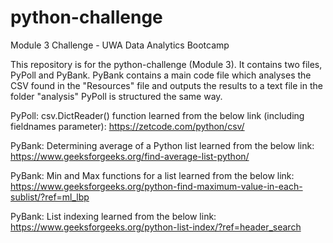 # python-challenge
Module 3 Challenge - UWA Data Analytics Bootcamp

This repository is for the python-challenge (Module 3).
It contains two files, PyPoll and PyBank.
PyBank contains a main code file which analyses the CSV found in the "Resources" file and outputs the results to a text file in the folder "analysis"
PyPoll is structured the same way.

PyPoll: csv.DictReader() function learned from the below link (including fieldnames parameter):
https://zetcode.com/python/csv/

PyBank: Determining average of a Python list learned from the below link:
https://www.geeksforgeeks.org/find-average-list-python/

PyBank: Min and Max functions for a list learned from the below link:
https://www.geeksforgeeks.org/python-find-maximum-value-in-each-sublist/?ref=ml_lbp

PyBank: List indexing learned from the below link:
https://www.geeksforgeeks.org/python-list-index/?ref=header_search